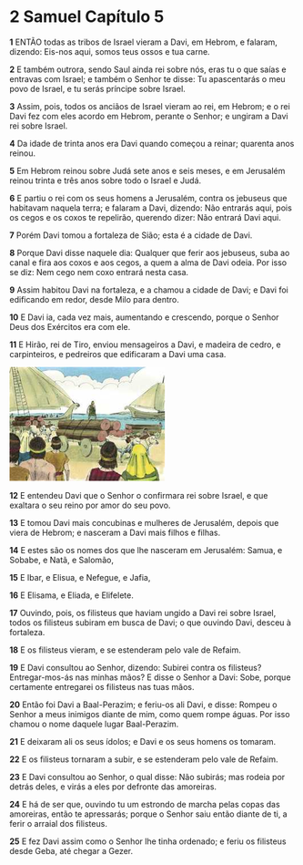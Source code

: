 # 2 Samuel Capítulo 5

**1** 	ENTÃO todas as tribos de Israel vieram a Davi, em Hebrom, e falaram, dizendo: Eis-nos aqui, somos teus ossos e tua carne.

**2** 	E também outrora, sendo Saul ainda rei sobre nós, eras tu o que saías e entravas com Israel; e também o Senhor te disse: Tu apascentarás o meu povo de Israel, e tu serás príncipe sobre Israel.

**3** 	Assim, pois, todos os anciãos de Israel vieram ao rei, em Hebrom; e o rei Davi fez com eles acordo em Hebrom, perante o Senhor; e ungiram a Davi rei sobre Israel.

**4** 	Da idade de trinta anos era Davi quando começou a reinar; quarenta anos reinou.

**5** 	Em Hebrom reinou sobre Judá sete anos e seis meses, e em Jerusalém reinou trinta e três anos sobre todo o Israel e Judá.

**6** 	E partiu o rei com os seus homens a Jerusalém, contra os jebuseus que habitavam naquela terra; e falaram a Davi, dizendo: Não entrarás aqui, pois os cegos e os coxos te repelirão, querendo dizer: Não entrará Davi aqui.

**7** 	Porém Davi tomou a fortaleza de Sião; esta é a cidade de Davi.

**8** 	Porque Davi disse naquele dia: Qualquer que ferir aos jebuseus, suba ao canal e fira aos coxos e aos cegos, a quem a alma de Davi odeia. Por isso se diz: Nem cego nem coxo entrará nesta casa.

**9** 	Assim habitou Davi na fortaleza, e a chamou a cidade de Davi; e Davi foi edificando em redor, desde Milo para dentro.

**10** 	E Davi ia, cada vez mais, aumentando e crescendo, porque o Senhor Deus dos Exércitos era com ele.

**11** 	E Hirão, rei de Tiro, enviou mensageiros a Davi, e madeira de cedro, e carpinteiros, e pedreiros que edificaram a Davi uma casa.

![](../Images/SweetPublishing/10-5-1.jpg) 

**12** 	E entendeu Davi que o Senhor o confirmara rei sobre Israel, e que exaltara o seu reino por amor do seu povo.

**13** 	E tomou Davi mais concubinas e mulheres de Jerusalém, depois que viera de Hebrom; e nasceram a Davi mais filhos e filhas.

**14** 	E estes são os nomes dos que lhe nasceram em Jerusalém: Samua, e Sobabe, e Natã, e Salomão,

**15** 	E Ibar, e Elisua, e Nefegue, e Jafia,

**16** 	E Elisama, e Eliada, e Elifelete.

**17** 	Ouvindo, pois, os filisteus que haviam ungido a Davi rei sobre Israel, todos os filisteus subiram em busca de Davi; o que ouvindo Davi, desceu à fortaleza.

**18** 	E os filisteus vieram, e se estenderam pelo vale de Refaim.

**19** 	E Davi consultou ao Senhor, dizendo: Subirei contra os filisteus? Entregar-mos-ás nas minhas mãos? E disse o Senhor a Davi: Sobe, porque certamente entregarei os filisteus nas tuas mãos.

**20** 	Então foi Davi a Baal-Perazim; e feriu-os ali Davi, e disse: Rompeu o Senhor a meus inimigos diante de mim, como quem rompe águas. Por isso chamou o nome daquele lugar Baal-Perazim.

**21** 	E deixaram ali os seus ídolos; e Davi e os seus homens os tomaram.

**22** 	E os filisteus tornaram a subir, e se estenderam pelo vale de Refaim.

**23** 	E Davi consultou ao Senhor, o qual disse: Não subirás; mas rodeia por detrás deles, e virás a eles por defronte das amoreiras.

**24** 	E há de ser que, ouvindo tu um estrondo de marcha pelas copas das amoreiras, então te apressarás; porque o Senhor saiu então diante de ti, a ferir o arraial dos filisteus.

**25** 	E fez Davi assim como o Senhor lhe tinha ordenado; e feriu os filisteus desde Geba, até chegar a Gezer.

